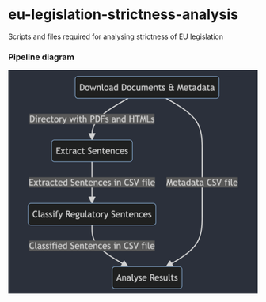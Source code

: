 # eu-legislation-strictness-analysis
Scripts and files required for analysing strictness of EU legislation

### Pipeline diagram

<img src="img/nature-of-eu-rules-pipeline-diagram.png"
     alt="Pipeline diagram"
     style="float: left; margin-right: 10px;" />

```mermaid
flowchart TD
	A(<a href='https://github.com/nature-of-eu-rules/data-extraction'>Download Documents & Metadata</a>) -->| Directory with PDFs and HTMLs | B(<a 
href='https://github.com/nature-of-eu-rules/data-preprocessing'>Extract Sentences </a>)
	B -->| Extracted Sentences in CSV file | C(<a href='https://github.com/nature-of-eu-rules/regulatory-statement-classification'>Classify Regulatory Sentences</a>)
	C -->| Classified Sentences in CSV file | D(<a href='https://github.com/nature-of-eu-rules/eu-legislation-strictness-analysis'>Analyse Results</a>)
    A -->| Metadata CSV file | D
```

